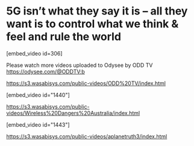# 5G isn’t what they say it is – all they want is to control what we think & feel and rule the world

[embed_video id=306]

Please watch more videos uploaded to Odysee by ODD TV https://odysee.com/@ODDTV:b

https://s3.wasabisys.com/public-videos/ODD%20TV/index.html

[embed_video id="1440"]

https://s3.wasabisys.com/public-videos/Wireless%20Dangers%20Australia/index.html

[embed_video id="1443"]

https://s3.wasabisys.com/public-videos/aplanetruth3/index.html
